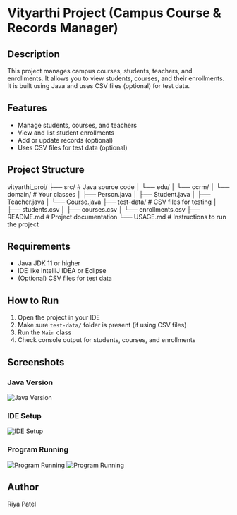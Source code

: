 # Vityarthi Project (Campus Course & Records Manager)

## Description
This project manages campus courses, students, teachers, and enrollments.
It allows you to view students, courses, and their enrollments.
It is built using Java and uses CSV files (optional) for test data.

## Features
- Manage students, courses, and teachers
- View and list student enrollments
- Add or update records (optional)
- Uses CSV files for test data (optional)

## Project Structure
vityarthi_proj/
├── src/                  # Java source code
│   └── edu/
│       └── ccrm/
│           └── domain/   # Your classes
│               ├── Person.java
│               ├── Student.java
│               ├── Teacher.java
│               └── Course.java
├── test-data/            # CSV files for testing
│   ├── students.csv
│   ├── courses.csv
│   └── enrollments.csv
├── README.md             # Project documentation
└── USAGE.md              # Instructions to run the project


## Requirements
- Java JDK 11 or higher
- IDE like IntelliJ IDEA or Eclipse
- (Optional) CSV files for test data

## How to Run
1. Open the project in your IDE
2. Make sure `test-data/` folder is present (if using CSV files)
3. Run the `Main` class
4. Check console output for students, courses, and enrollments

## Screenshots

### Java Version
![Java Version](screenshots/java_version.png)

### IDE Setup
![IDE Setup](screenshots/intellij_setup.png)

### Program Running
![Program Running](screenshots/programme_output1.png)
![Program Running](screenshots/programme_output2.png)


## Author
Riya Patel

